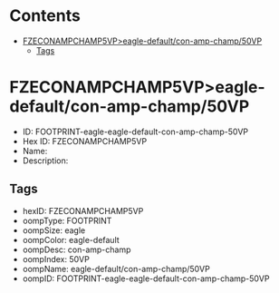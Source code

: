 



Contents
========

* [FZECONAMPCHAMP5VP>eagle-default/con-amp-champ/50VP](#fzeconampchamp5vpeagle-defaultcon-amp-champ50vp)
	* [Tags](#tags)

# FZECONAMPCHAMP5VP>eagle-default/con-amp-champ/50VP

- ID: FOOTPRINT-eagle-eagle-default-con-amp-champ-50VP
- Hex ID: FZECONAMPCHAMP5VP
- Name: 
- Description: 

## Tags

- hexID: FZECONAMPCHAMP5VP
- oompType: FOOTPRINT
- oompSize: eagle
- oompColor: eagle-default
- oompDesc: con-amp-champ
- oompIndex: 50VP
- oompName: eagle-default/con-amp-champ/50VP
- oompID: FOOTPRINT-eagle-eagle-default-con-amp-champ-50VP
